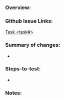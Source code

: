### Overview:

### Github Issue Links:
[Task <task#>](https://github.com/nathandf/tapis-cli/issues/<task#>)

### Summary of changes:
-

### Steps-to-test:
-

### Notes:
